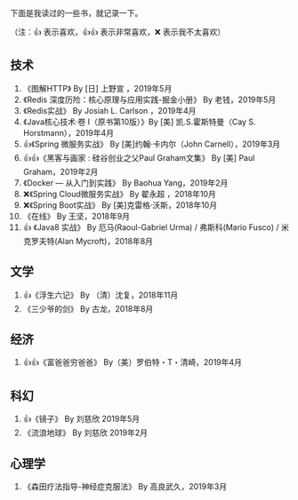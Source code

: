 下面是我读过的一些书，就记录一下。

（注：👍 表示喜欢，👍👍 表示非常喜欢，❌ 表示我不太喜欢）

## 技术

1. 《图解HTTP》 By [日] 上野宣 ，2019年5月
2. 《Redis 深度历险：核心原理与应用实践-掘金小册》 By 老钱，2019年5月 
3. 《Redis实战》 By Josiah L. Carlson ，2019年4月
4. 《Java核心技术·卷 I（原书第10版）》By [美] 凯.S.霍斯特曼（Cay S. Horstmann），2019年4月
5. 👍《Spring 微服务实战》 By [美]约翰·卡内尔（John Carnell），2019年3月
6. 👍👍《黑客与画家 : 硅谷创业之父Paul Graham文集》 By [美] Paul Graham，2019年2月
7. 《Docker — 从入门到实践》 By Baohua Yang，2019年2月
8. ❌《Spring Cloud微服务实战》 By 翟永超 ，2018年10月
9. ❌《Spring Boot实战》 By [美]克雷格·沃斯，2018年10月
10. 《在线》 By 王坚，2018年9月
11. 👍 《Java8 实战》 By 厄马(Raoul-Gabriel Urma) / 弗斯科(Mario Fusco) / 米克罗夫特(Alan Mycroft)，2018年8月

## 文学

1. 👍《浮生六记》 By （清）沈复，2018年11月
2. 《三少爷的剑》 By 古龙，2018年8月


## 经济

1. 👍👍《富爸爸穷爸爸》 By（美）罗伯特・T・清崎，2019年4月

## 科幻

1. 👍《镜子》 By 刘慈欣 2019年5月
2. 《流浪地球》 By 刘慈欣 2019年2月

## 心理学

1. 《森田疗法指导-神经症克服法》 By 高良武久，2019年3月
